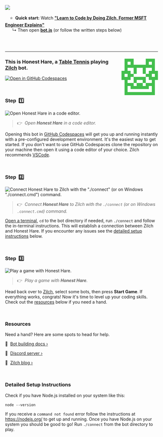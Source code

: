 
<a href="https://zilch.dev/v-learn-to-code-by-doing-zilch">
<img src="https://www.zilch.dev/intro-thumbnail.png" width="500px"/>
</a>

&nbsp;&nbsp;&nbsp;&nbsp;⭐&nbsp;&nbsp;**Quick start:** Watch [**"Learn to Code by Doing Zilch, Former MSFT Engineer Explains"**](https://zilch.dev/v-learn-to-code-by-doing-zilch)<br/>&nbsp;&nbsp;&nbsp;&nbsp;&nbsp;&nbsp;↳ Then open [**bot.js**](bot.js) (or follow the written steps below)

<br/>
<br/>

---

### <img align="right" src="./avatar.svg"/> This is Honest Hare, a [Table Tennis](https://www.zilch.dev/table-tennis) playing [Zilch](https://www.zilch.dev) bot.

[![Open in GitHub Codespaces](https://github.com/codespaces/badge.svg)](https://codespaces.new/bradenhs/honest-hare?quickstart=1)

<br/>

### Step &nbsp;1️⃣

![Open Honest Hare in a code editor.](https://www.zilch.dev/readme-v1-step1.gif)

> 👉 &nbsp;_Open **Honest Hare** in a code editor._

Opening this bot in [GitHub Codespaces](https://docs.github.com/en/codespaces) will get you up and running instantly with a pre-configured development environment. It's the easiest way to get started. If you don't want to use GitHub Codespaces clone the repository on your machine then open it using a code editor of your choice. Zilch recommends [VSCode](https://code.visualstudio.com/).

<br/>

### Step &nbsp;2️⃣

![Connect Honest Hare to Zilch with the "./connect" (or on Windows "./connect.cmd") command.](https://www.zilch.dev/readme-v1-step2.gif)

> 👉 &nbsp;_Connect **Honest Hare** to Zilch with the `./connect` (or on Windows `.connect.cmd`) command._

[Open a terminal](https://code.visualstudio.com/docs/terminal/basics), `cd` to the bot directory if needed, run `./connect` and follow the in-terminal instructions. This will establish a connection between Zilch and Honest Hare. If you encounter any issues see the [detailed setup instructions](#detailed-setup-instructions) below.

<br/>

### Step &nbsp;3️⃣

![Play a game with Honest Hare.](https://www.zilch.dev/readme-v2-step3.gif)

> 👉 &nbsp;_Play a game with **Honest Hare**._

Head back over to [Zilch](https://www.zilch.dev/table-tennis), select some bots, then press **Start Game**. If everything works, congrats! Now it's time to level up your coding skills. Check out the [resources](#resources) below if you need a hand.

<br/>

### Resources

Need a hand? Here are some spots to head for help.

🤖 &nbsp;[Bot building docs ›](https://www.zilch.dev/docs/building-bots)

💬 &nbsp;[Discord server ›](https://discord.gg/eFNVTn5tY8)

📖 &nbsp;[Zilch blog ›](https://www.zilch.dev/blog)

<br/>

### Detailed Setup Instructions

Check if you have Node.js installed on your system like this:

```
node --version
```

If you receive a `command not found` error follow the instructions
at https://nodejs.org/ to get up and running. Once you have Node.js
on your system you should be good to go! Run `./connect` from the
bot directory to play.

